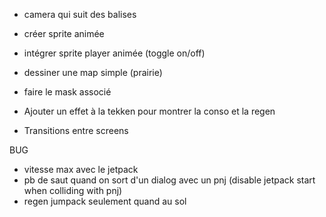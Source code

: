 -   camera qui suit des balises

-   créer sprite animée
-   intégrer sprite player animée (toggle on/off)

-   dessiner une map simple (prairie)
-   faire le mask associé

-   Ajouter un effet à la tekken pour montrer
    la conso et la regen

-   Transitions entre screens

BUG

-   vitesse max avec le jetpack
-   pb de saut quand on sort d'un dialog avec un pnj (disable jetpack start when colliding with pnj)
-   regen jumpack seulement quand au sol
